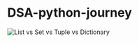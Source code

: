 # DSA-python-journey

![List vs Set vs Tuple vs Dictionary]([https://github.com/username/repo/blob/main/myimage.png?raw=true](https://github.com/Tarun-asati21/DSA-python-journey/blob/main/Screenshot%202025-09-02%20150301.png))
